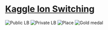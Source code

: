 # [Kaggle Ion Switching](https://www.kaggle.com/c/liverpool-ion-switching)

![Public LB](https://img.shields.io/badge/public%20LB-0.94656-yellow.svg)
![Private LB](https://img.shields.io/badge/private%20LB-0.94526-yellow.svg)
![Place](https://img.shields.io/badge/place-92-blue.svg)
![Gold medal](https://img.shields.io/badge/medal-gold-ffd700.svg)
<!--- ![Bronze medal](https://img.shields.io/badge/medal-bronze-cd7f32.svg) -->
<!--- ![Gold medal](https://img.shields.io/badge/medal-gold-ffd700.svg) -->

